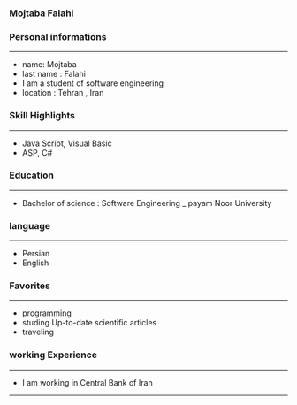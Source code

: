 
### Mojtaba Falahi


### Personal informations

---
+ name: Mojtaba
+ last name : Falahi
+ I am a student of software engineering
+ location : Tehran , Iran


### Skill Highlights

---
+ Java Script, Visual Basic
+ ASP, C#  


### Education

---
+ Bachelor of science : Software Engineering
_ payam Noor University

### language

---
+ Persian
+ English

### Favorites

---
+ programming
+ studing Up-to-date scientific articles 
+ traveling

### working Experience

---
+ I am working in Central Bank of Iran


--- 
